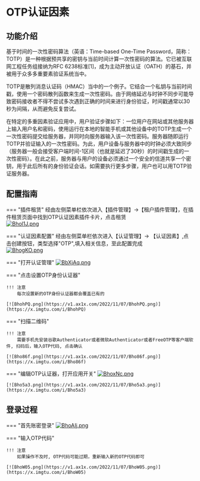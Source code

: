 # OTP认证因素
## 功能介绍

基于时间的一次性密码算法（英语：Time-based One-Time Password，简称：TOTP）是一种根据预共享的密钥与当前时间计算一次性密码的算法。它已被互联网工程任务组接纳为RFC 6238标准[1]，成为主动开放认证（OATH）的基石，并被用于众多多重要素验证系统当中。

TOTP是散列消息认证码（HMAC）当中的一个例子。它结合一个私钥与当前时间戳，使用一个密码散列函数来生成一次性密码。由于网络延迟与时钟不同步可能导致密码接收者不得不尝试多次遇到正确的时间来进行身份验证，时间戳通常以30秒为间隔，从而避免反复尝试。

在特定的多重因素验证应用中，用户验证步骤如下：一位用户在网站或其他服务器上输入用户名和密码，使用运行在本地的智能手机或其他设备中的TOTP生成一个一次性密码提交给服务器，并同时向服务器输入该一次性密码。服务器随即运行TOTP并验证输入的一次性密码。为此，用户设备与服务器中的时钟必须大致同步（服务器一般会接受客户端时间-1区间（也就是延迟了30秒）的时间戳生成的一次性密码）。在此之前，服务器与用户的设备必须通过一个安全的信道共享一个密钥，用于此后所有的身份验证会话。如需要执行更多步骤，用户也可以用TOTP验证服务器。

## 配置指南

=== "插件租赁"
    经由左侧菜单栏依次进入【插件管理】->【租户插件管理】，在插件租赁页面中找到OTP认证因素插件卡片，点击租赁<br/>
    [![Bhol1J.png](https://v1.ax1x.com/2022/11/07/Bhol1J.png)](https://x.imgtu.com/i/Bhol1J)

=== "认证因素配置"
    经由左侧菜单栏依次进入【认证管理】-> 【认证因素】,点击创建按钮，类型选择"OTP",填入相关信息，至此配置完成<br/>
    [![BhogKO.png](https://v1.ax1x.com/2022/11/07/BhogKO.png)](https://x.imgtu.com/i/BhogKO)

=== "打开认证管理"
    [![BbXjAq.png](https://v1.ax1x.com/2022/10/25/BbXjAq.png)](https://x.imgtu.com/i/BbXjAq)
    
=== "点击设置OTP身份认证器"

    !!! 注意
        每次设置新的OTP身份认证器都会覆盖已有的 

    [![BhohPQ.png](https://v1.ax1x.com/2022/11/07/BhohPQ.png)](https://x.imgtu.com/i/BhohPQ)


=== "扫描二维码"

    !!! 注意
        需要手机先安装谷歌Authenticator或者微软Authenticator或者FreeOTP等客户端软件, 扫码后，输入OTP代码, 点击确认

    [![Bho86f.png](https://v1.ax1x.com/2022/11/07/Bho86f.png)](https://x.imgtu.com/i/Bho86f)

=== "编辑OTP认证器，打开应用开关"
    [![BhoxNc.png](https://v1.ax1x.com/2022/11/07/BhoxNc.png)](https://x.imgtu.com/i/BhoxNc)

    [![Bho5a3.png](https://v1.ax1x.com/2022/11/07/Bho5a3.png)](https://x.imgtu.com/i/Bho5a3)


## 登录过程

=== "首先账密登录"
    [![BhoAIj.png](https://v1.ax1x.com/2022/11/07/BhoAIj.png)](https://x.imgtu.com/i/BhoAIj)

=== "输入OTP代码"

    !!! 注意
        如果操作不及时, OTP代码可能过期，重新输入新的OTP代码即可

    [![BhoW05.png](https://v1.ax1x.com/2022/11/07/BhoW05.png)](https://x.imgtu.com/i/BhoW05)
